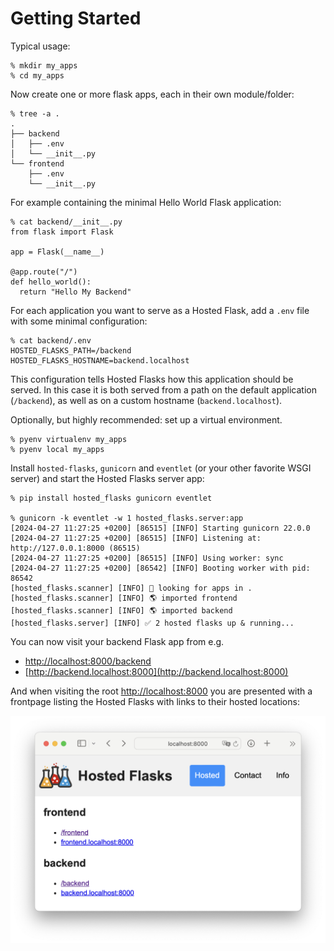 # Getting Started

Typical usage:

```console
% mkdir my_apps
% cd my_apps
```

Now create one or more flask apps, each in their own module/folder:

```console
% tree -a .
.
├── backend
│   ├── .env
│   └── __init__.py
└── frontend
    ├── .env
    └── __init__.py
```

For example containing the minimal Hello World Flask application:

```console
% cat backend/__init__.py 
from flask import Flask

app = Flask(__name__)

@app.route("/")
def hello_world():
  return "Hello My Backend"
```

For each application you want to serve as a Hosted Flask, add a `.env` file with some minimal configuration:

```console
% cat backend/.env 
HOSTED_FLASKS_PATH=/backend
HOSTED_FLASKS_HOSTNAME=backend.localhost
```

This configuration tells Hosted Flasks how this application should be served. In this case it is both served from a path on the default application (`/backend`), as well as on a custom hostname (`backend.localhost`).

Optionally, but highly recommended: set up a virtual environment.

```console
% pyenv virtualenv my_apps
% pyenv local my_apps
```

Install `hosted-flasks`, `gunicorn` and `eventlet` (or your other favorite WSGI server) and start the Hosted Flasks server app:

```console
% pip install hosted_flasks gunicorn eventlet

% gunicorn -k eventlet -w 1 hosted_flasks.server:app
[2024-04-27 11:27:25 +0200] [86515] [INFO] Starting gunicorn 22.0.0
[2024-04-27 11:27:25 +0200] [86515] [INFO] Listening at: http://127.0.0.1:8000 (86515)
[2024-04-27 11:27:25 +0200] [86515] [INFO] Using worker: sync
[2024-04-27 11:27:25 +0200] [86542] [INFO] Booting worker with pid: 86542
[hosted_flasks.scanner] [INFO] 👀 looking for apps in .
[hosted_flasks.scanner] [INFO] 🌎 imported frontend
[hosted_flasks.scanner] [INFO] 🌎 imported backend
[hosted_flasks.server] [INFO] ✅ 2 hosted flasks up & running...
```

You can now visit your backend Flask app from e.g.

* [http://localhost:8000/backend](http://localhost:8000/backend)
* [http://backend.localhost:8000](http://backend.localhost:8000)

And when visiting the root [http://localhost:8000](http://localhost:8000) you are presented with a frontpage listing the Hosted Flasks with links to their hosted locations:

![Hosted Flasks Frontpage](_static/frontpage.png)

